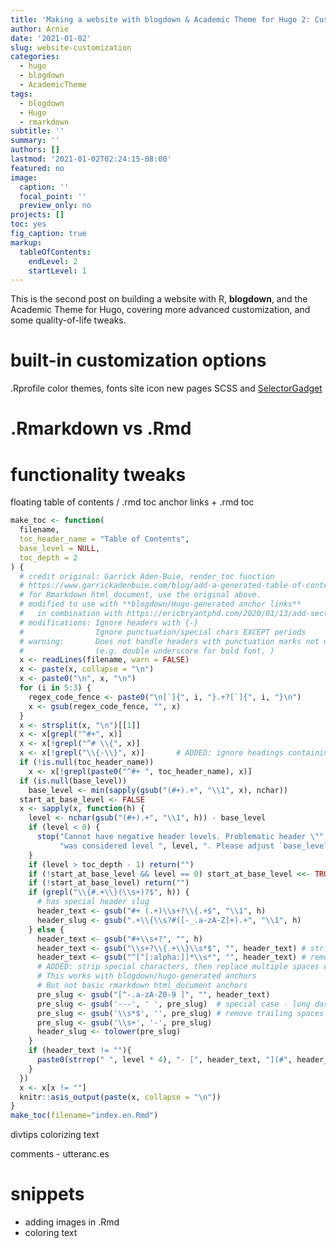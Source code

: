 ```yaml
---
title: 'Making a website with blogdown & Academic Theme for Hugo 2: Customization & Tweaks'
author: Arnie
date: '2021-01-02'
slug: website-customization
categories:
  - hugo
  - blogdown
  - AcademicTheme
tags:
  - blogdown
  - Hugo
  - rmarkdown
subtitle: ''
summary: ''
authors: []
lastmod: '2021-01-02T02:24:15-08:00'
featured: no
image:
  caption: ''
  focal_point: ''
  preview_only: no
projects: []
toc: yes
fig_caption: true
markup:
  tableOfContents:
    endLevel: 2
    startLevel: 1
---
```






This is the second post on building a website with R, __blogdown__, and the Academic Theme for Hugo, covering more advanced customization, and some quality-of-life tweaks.  




# built-in customization options

.Rprofile
color themes, fonts
site icon
new pages
SCSS and [SelectorGadget](https://selectorgadget.com/)



# .Rmarkdown vs .Rmd


# functionality tweaks


floating table of contents / .rmd toc
anchor links + .rmd toc

```r
make_toc <- function(
  filename, 
  toc_header_name = "Table of Contents",
  base_level = NULL,
  toc_depth = 2
) {
  # credit original: Garrick Aden-Buie, render_toc function
  # https://www.garrickadenbuie.com/blog/add-a-generated-table-of-contents-anywhere-in-rmarkdown/
  # for Rmarkdown html_document, use the original above.
  # modified to use with **blogdown/Hugo-generated anchor links** 
  #   in combination with https://ericbryantphd.com/2020/01/13/add-section-links-in-blogdown/#my-solution
  # modifications: Ignore headers with {-} 
  #                Ignore punctuation/special chars EXCEPT periods
  # warning:       Does not handle headers with punctuation marks not used for formatting
  #                (e.g. double underscore for bold font, )
  x <- readLines(filename, warn = FALSE)
  x <- paste(x, collapse = "\n")
  x <- paste0("\n", x, "\n")
  for (i in 5:3) {
    regex_code_fence <- paste0("\n[`]{", i, "}.+?[`]{", i, "}\n")
    x <- gsub(regex_code_fence, "", x)
  }
  x <- strsplit(x, "\n")[[1]]
  x <- x[grepl("^#+", x)]
  x <- x[!grepl("^# \\{", x)]
  x <- x[!grepl("\\{-\\}", x)]       # ADDED: ignore headings containing "{-}"
  if (!is.null(toc_header_name)) 
    x <- x[!grepl(paste0("^#+ ", toc_header_name), x)]
  if (is.null(base_level))
    base_level <- min(sapply(gsub("(#+).+", "\\1", x), nchar))
  start_at_base_level <- FALSE
  x <- sapply(x, function(h) {
    level <- nchar(gsub("(#+).+", "\\1", h)) - base_level
    if (level < 0) {
      stop("Cannot have negative header levels. Problematic header \"", h, '" ',
           "was considered level ", level, ". Please adjust `base_level`.")
    }
    if (level > toc_depth - 1) return("")
    if (!start_at_base_level && level == 0) start_at_base_level <<- TRUE
    if (!start_at_base_level) return("")
    if (grepl("\\{#.+\\}(\\s+)?$", h)) {
      # has special header slug
      header_text <- gsub("#+ (.+)\\s+?\\{.+$", "\\1", h)
      header_slug <- gsub(".+\\{\\s?#([-_.a-zA-Z]+).+", "\\1", h)
    } else {
      header_text <- gsub("#+\\s+?", "", h)
      header_text <- gsub("\\s+?\\{.+\\}\\s*$", "", header_text) # strip { .tabset ... }
      header_text <- gsub("^[^[:alpha:]]*\\s*", "", header_text) # remove up to first alpha char  
      # ADDED: strip special characters, then replace multiple spaces with dash
      # This works with blogdown/hugo-generated anchors
      # But not basic rmarkdown html_document anchors
      pre_slug <- gsub("[^-.a-zA-Z0-9 ]", "", header_text)
      pre_slug <- gsub('---', ' ', pre_slug)  # special case - long dash
      pre_slug <- gsub('\\s*$', '', pre_slug) # remove trailing spaces
      pre_slug <- gsub('\\s+', '-', pre_slug)
      header_slug <- tolower(pre_slug) 
    }
    if (header_text != ""){
      paste0(strrep(" ", level * 4), "- [", header_text, "](#", header_slug, ")")
    }
  })
  x <- x[x != ""]
  knitr::asis_output(paste(x, collapse = "\n"))
}
make_toc(filename="index.en.Rmd")
```
divtips
colorizing text

comments - utteranc.es



# snippets

- adding images in .Rmd
- coloring text


